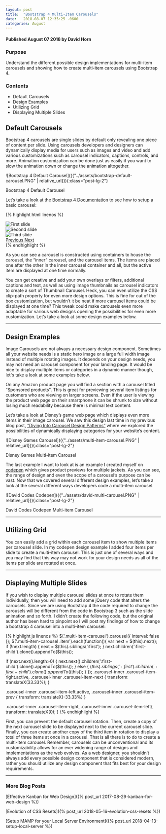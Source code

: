 ```yaml
---
layout: post
title:  "Bootstrap 4 Multi-Item Carousels"
date:   2018-08-07 12:35:25 -0600
categories: August
---
```



#### Published August 07 2018 by David Horn

### Purpose
Understand the different possible design implementations for multi-item carousels and showing how to create multi-item carousels using Bootstrap 4.


### Contents
* Default Carousels
* Design Examples
* Utilizing Grid
* Displaying Multiple Slides

## Default Carousels
Bootstrap 4 carousels are single slides by default only revealing one piece of content per slide. Using carousels developers and designers can dynamically display media for users such as images and video and add various customizations such as carousel indicators, captions, controls, and more. Animation customization can be done just as easily if you want to slow the animation down or change the animation altogether. 

![Bootstrap 4 Default Carousel]({{"../assets/bootstrap-default-carousel.PNG" | relative_url}}){:class="post-lg-2"}
<div class="text-center blog-caption">
Bootstrap 4 Default Carousel
</div>

Let’s take a look at the [Bootstrap 4 Documentation](https://getbootstrap.com/docs/4.0/components/carousel/) to see how to setup a basic carousel:

{% highlight html linenos %}
 <div id="carouselExampleControls" class="carousel slide" data-ride="carousel">
  <div class="carousel-inner">
    <div class="carousel-item active">
      <img class="d-block w-100" src="..." alt="First slide">
    </div>
    <div class="carousel-item">
      <img class="d-block w-100" src="..." alt="Second slide">
    </div>
    <div class="carousel-item">
      <img class="d-block w-100" src="..." alt="Third slide">
    </div>
  </div>
  <a class="carousel-control-prev" href="#carouselExampleControls" role="button" data-slide="prev">
    <span class="carousel-control-prev-icon" aria-hidden="true"></span>
    <span class="sr-only">Previous</span>
  </a>
  <a class="carousel-control-next" href="#carouselExampleControls" role="button" data-slide="next">
    <span class="carousel-control-next-icon" aria-hidden="true"></span>
    <span class="sr-only">Next</span>
  </a>
 </div>
{% endhighlight %}

As you can see a carousel is constructed using containers to house the carousel, the “inner” carousel, and the carousel items. The items are placed one after the other in the inner carousel container and all, but the active item are displayed at one time normally. 

You can get creative and add your own overlays or filters, additional captions and text, as well as using image thumbnails as carousel indicators to create a sort of Thumbnail Carousel. Heck, you can even utilize the CSS clip-path property for even more design options. This is fine for out of the box customization, but wouldn’t it be neat if more carousel items could be displayed at one time? This tweak could make carousels even more adaptable for various web designs opening the possibilities for even more customization. Let’s take a look at some design examples below. 

****

## Design Examples
Image Carousels are not always a necessary design component. Sometimes all your website needs is a static hero image or a large full width image instead of multiple rotating images. It depends on your design needs, you may not need an carousel component for your landing page. It would be nice to display multiple items or categories in a dynamic manner though, let's take a look at some examples below.

On any Amazon product page you will find a section with a carousel titled “Sponsored products". This is great for previewing several item listings for customers who are viewing on larger screens. Even if the user is viewing the product web page on their smartphone it can be shrunk to size without losing much readability because there is minimal text content. 

Let’s take a look at Disney’s game web page which displays even more items in their image carousel. We saw this design last time in my previous blog post, [“Diving Into Carousel Design Patterns”](http://davidcodes.net/february/2018/02/20/carousel-design-patterns.html) where we explored the possibilities of dynamically displaying categories for your website’s content.

![Disney Games Carousel]({{"../assets/multi-item-carousel.PNG" | relative_url}}){:class="post-lg-2"}
<div class="text-center blog-caption">
Disney Games Multi-item Carousel
</div>

The last example I want to look at is an example I created myself on [codepen](https://s.codepen.io/davidh6164/debug/rrwPGR/vWMRwaaRnbEr) which gives product previews for multiple jackets. As you can see, the range of design and even the scope of a carousel’s purpose can be vast. Now that we covered several different design examples, let’s take a look at the several different ways developers code a multi-item carousel. 

![David Codes Codepen]({{"../assets/david-multi-carousel.PNG" | relative_url}}){:class="post-lg-2"}
<div class="text-center blog-caption">
David Codes Codepen Multi-item Carousel
</div>

****

## Utilizing Grid
You can easily add a grid within each carousel item to show multiple items per carousel slide. In my codepen design example I added four items per slide to create a multi-item carousel. This is just one of several ways and you may find that this way may not work for your design needs as all of the items per slide are rotated at once. 

****

## Displaying Multiple Slides
If you wish to display multiple carousel slides at once to rotate them individually, then you will need to add some jQuery code that alters the carousels. Since we are using Bootstrap 4 the code required to change the carousels will be different from the code in Bootstrap 3 such as the slide animation and so forth. I didn’t create the following code, but the original author has been hard to pinpoint so I will post my findings of how to change a bootstrap 4 carousel into a multi-item carousel: 

{% highlight js linenos %}
  $('.multi-item-carousel').carousel({
  interval: false
});
$('.multi-item-carousel .item').each(function(){
  var next = $(this).next();
  if (!next.length) {
    next = $(this).siblings(':first');
  }
  next.children(':first-child').clone().appendTo($(this));
  
  if (next.next().length>0) {
    next.next().children(':first-child').clone().appendTo($(this));
  } else {
  	$(this).siblings(':first').children(':first-child').clone().appendTo($(this));
  }
});
.carousel-inner .carousel-item-right.active,
.carousel-inner .carousel-item-next {
  transform: translateX(33.33%);
}

.carousel-inner .carousel-item-left.active, 
.carousel-inner .carousel-item-prev {
  transform: translateX(-33.33%)
}

.carousel-inner .carousel-item-right,
.carousel-inner .carousel-item-left{ 
  transform: translateX(0);
}
{% endhighlight %}

First, you can prevent the default carousel rotation. Then, create a copy of the next carousel slide to be displayed next to the current carousel slide. Finally, you can create another copy of the third item in rotation to display a total of three items at once in a carousel. That is all there is to do to create a multi-item carousel. Remember, carousels can be unconventional and its customizability allows for an ever widening range of designs and implementations as the web evolves. As a web designer, you shouldn’t always add every possible design component that is considered modern, rather you should utilize any design component that fits best for your design requirements.  

****

### More Blog Posts
[Effective Kanban for Web Design]({% post_url 2017-08-29-kanban-for-web-design %})

[Evolution of CSS Resets]({% post_url 2018-05-16-evolution-css-resets %})

[Setup MAMP for your Local Server Environment]({% post_url 2018-04-13-setup-local-server %})

